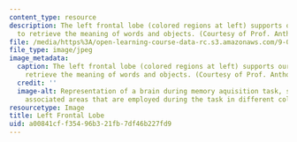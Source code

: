 ```yaml
---
content_type: resource
description: The left frontal lobe (colored regions at left) supports our ability
  to retrieve the meaning of words and objects. (Courtesy of Prof. Anthony Wagner.)
file: /media/https%3A/open-learning-course-data-rc.s3.amazonaws.com/9-081-human-memory-and-learning-fall-2002/a00841cff35496b321fb7df46b227fd9_9-081f02.jpg
file_type: image/jpeg
image_metadata:
  caption: The left frontal lobe (colored regions at left) supports our ability to
    retrieve the meaning of words and objects. (Courtesy of Prof. Anthony Wagner.)
  credit: ''
  image-alt: Representation of a brain during memory aquisition task, showing the
    associated areas that are employed during the task in different colors.
resourcetype: Image
title: Left Frontal Lobe
uid: a00841cf-f354-96b3-21fb-7df46b227fd9
---
```

